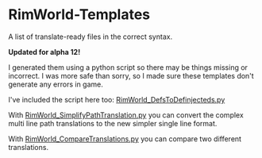 RimWorld-Templates
==================

A list of translate-ready files in the correct syntax.

__Updated for alpha 12!__

I generated them using a python script so there may be things missing or incorrect. I was more safe than sorry, so I made sure these templates don't generate any errors in game.

I've included the script here too: [RimWorld_DefsToDefinjecteds.py](RimWorld_DefsToDefinjecteds.py)

With [RimWorld_SimplifyPathTranslation.py](RimWorld_SimplifyPathTranslation.py) you can convert the complex multi line path translations to the new simpler single line format.

With [RimWorld_CompareTranslations.py](RimWorld_CompareTranslations.py) you can compare two different translations.
